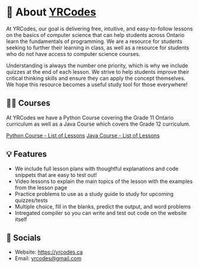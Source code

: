# 📌 About [YRCodes](https://yrcodes.ca)
At YRCodes, our goal is delivering free, intuitive, and easy-to-follow lessons on the basics of computer science that can help students across Ontario learn the fundamentals of programming. We are a resource for students seeking to further their learning in class, as well as a resource for students who do not have access to computer science courses.

Understanding is always the number one priority, which is why we include quizzes at the end of each lesson. We strive to help students improve their critical thinking skills and ensure they can apply the concept themselves. We hope this resource becomes a useful study tool for those everywhere!

## 👨‍🏫 Courses
At YRCodes we have a Python Course covering the Grade 11 Ontario curriculum as well as a Java Course which covers the Grade 12 curriculum.

[Python Course - List of Lessons](https://yrcodes.ca/python.html)
[Java Course - List of Lessons](https://yrcodes.ca/java.html)

## 💡 Features
- We include full lesson plans with thoughtful explanations and code snippets that are easy to test out!
- Video lessons to explain the main topics of the lesson with the examples from the lesson page
- Practice problems to use as a study guide to study for upcoming quizzes/tests
- Multiple choice, fill in the blanks, predict the output, and word problems
- Intregated compiler so you can write and test out code on the website itself 

## 📲 Socials
- Website: https://yrcodes.ca
- Email: yrcodes@gmail.com
